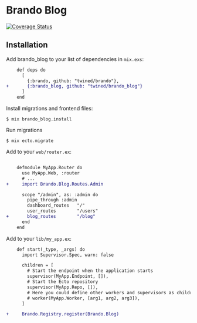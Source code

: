 # Brando Blog

[![Coverage Status](https://coveralls.io/repos/github/twined/brando_blog/badge.svg?branch=master)](https://coveralls.io/github/twined/brando_blog?branch=master)

## Installation

Add brando_blog to your list of dependencies in `mix.exs`:

```diff
    def deps do
      [
        {:brando, github: "twined/brando"},
+       {:brando_blog, github: "twined/brando_blog"}
      ]
    end
```

Install migrations and frontend files:

    $ mix brando_blog.install

Run migrations

    $ mix ecto.migrate

Add to your `web/router.ex`:

```diff

    defmodule MyApp.Router do
      use MyApp.Web, :router
      # ...
+     import Brando.Blog.Routes.Admin

      scope "/admin", as: :admin do
        pipe_through :admin
        dashboard_routes   "/"
        user_routes        "/users"
+       blog_routes        "/blog"
      end
    end
```

Add to your `lib/my_app.ex`:

```diff
    def start(_type, _args) do
      import Supervisor.Spec, warn: false

      children = [
        # Start the endpoint when the application starts
        supervisor(MyApp.Endpoint, []),
        # Start the Ecto repository
        supervisor(MyApp.Repo, []),
        # Here you could define other workers and supervisors as children
        # worker(MyApp.Worker, [arg1, arg2, arg3]),
      ]

+     Brando.Registry.register(Brando.Blog)
```
